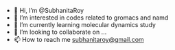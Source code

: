 - 👋 Hi, I’m @SubhanitaRoy
- 👀 I’m interested in codes related to gromacs and namd
- 🌱 I’m currently learning molecular dynamics study
- 💞️ I’m looking to collaborate on ...
- 📫 How to reach me subhanitaroy@gmail.com

<!---
SubhanitaRoy/SubhanitaRoy is a ✨ special ✨ repository because its `README.md` (this file) appears on your GitHub profile.
You can click the Preview link to take a look at your changes.
--->
